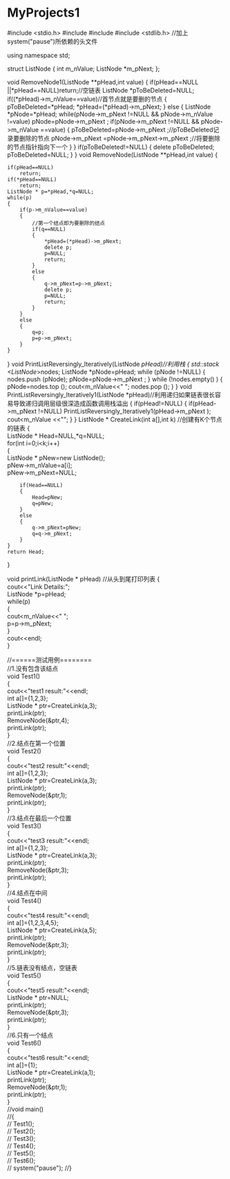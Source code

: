 # MyProjects1

#include <stdio.h> 
#include <iostream> 
#include <stack> 
#include <stdlib.h> //加上system("pause")所依赖的头文件

using namespace std;

struct ListNode
{
	int m_nValue;
	ListNode *m_pNext;
};

void RemoveNode1(ListNode **pHead,int value)
{
	if(pHead==NULL ||*pHead==NULL)return;//空链表
	ListNode *pToBeDeleted=NULL;
	if((*pHead)->m_nValue==value)//首节点就是要删的节点
	{
		pToBeDeleted=*pHead;
		*pHead=(*pHead)->m_pNext;
	}
	else
	{
		ListNode *pNode=*pHead;
		while(pNode->m_pNext !=NULL && pNode->m_nValue !=value)
			pNode=pNode->m_pNext ;
		if(pNode->m_pNext !=NULL && pNode->m_nValue ==value)
		{
			pToBeDeleted=pNode->m_pNext ;//pToBeDeleted记录要删除的节点
			pNode->m_pNext =pNode->m_pNext->m_pNext  ;//将要删除的节点指针指向下一个
		}
	}
	if(pToBeDeleted!=NULL)
	{
		delete pToBeDeleted;
		pToBeDeleted=NULL;
	}
}
void RemoveNode(ListNode **pHead,int value)
{
	
    if(pHead==NULL)  
        return;  
    if(*pHead==NULL)  
        return;  
    ListNode * p=*pHead,*q=NULL;  
    while(p)  
    {  
        if(p->m_nValue==value)  
        {  
            //第一个结点即为要删除的结点  
            if(q==NULL)  
            {  
                *pHead=(*pHead)->m_pNext;  
                delete p;  
                p=NULL;  
                return;  
            }  
            else  
            {  
                q->m_pNext=p->m_pNext;  
                delete p;  
                p=NULL;  
                return;  
            }  
        }  
        else  
        {  
            q=p;  
            p=p->m_pNext;  
        }  
    } 
}
void PrintListReversingly_Iteratively(ListNode *pHead)//利用栈
{
	std::stack <ListNode*>nodes;
	ListNode *pNode=pHead;
	while (pNode !=NULL)
	{
		nodes.push (pNode);
		pNode=pNode->m_pNext ;
	}
	while (!nodes.empty() )
	{
		pNode=nodes.top ();
		cout<<pNode->m_nValue<<" ";
		nodes.pop ();
	}
}
void PrintListReversingly_Iteratively1(ListNode *pHead)//利用递归如果链表很长容易导致递归调用层级很深造成函数调用栈溢出
{
	if(pHead!=NULL)
	{
		if(pHead->m_pNext !=NULL)
			PrintListReversingly_Iteratively1(pHead->m_pNext );
		cout<<pHead->m_nValue <<"";
	}
}
ListNode * CreateLink(int a[],int k)  //创建有K个节点的链表
{  
    ListNode * Head=NULL,*q=NULL;  
    for(int i=0;i<k;i++)  
    {  
        ListNode * pNew=new ListNode();  
        pNew->m_nValue=a[i];  
        pNew->m_pNext=NULL;  
  
        if(Head==NULL)  
        {  
            Head=pNew;  
            q=pNew;  
        }  
        else  
        {  
            q->m_pNext=pNew;  
            q=q->m_pNext;  
        }  
    }  
    return Head;  
}  
 
void printLink(ListNode * pHead)  //从头到尾打印列表 
{  
    cout<<"Link Details:";  
    ListNode *p=pHead;  
    while(p)  
    {  
        cout<<p->m_nValue<<" ";  
        p=p->m_pNext;  
    }  
    cout<<endl;  
} 

//======测试用例========  
//1.没有包含该结点  
void Test1()  
{  
    cout<<"test1 result:"<<endl;  
    int a[]={1,2,3};  
    ListNode * ptr=CreateLink(a,3);  
    printLink(ptr);  
    RemoveNode(&ptr,4);  
    printLink(ptr);  
}  
//2.结点在第一个位置  
void Test2()  
{  
    cout<<"test2 result:"<<endl;  
    int a[]={1,2,3};  
    ListNode * ptr=CreateLink(a,3);  
    printLink(ptr);  
    RemoveNode(&ptr,1);  
    printLink(ptr);  
}  
//3.结点在最后一个位置  
void Test3()  
{  
    cout<<"test3 result:"<<endl;  
    int a[]={1,2,3};  
    ListNode * ptr=CreateLink(a,3);  
    printLink(ptr);  
    RemoveNode(&ptr,3);  
    printLink(ptr);  
}  
//4.结点在中间  
void Test4()  
{  
    cout<<"test4 result:"<<endl;  
    int a[]={1,2,3,4,5};  
    ListNode * ptr=CreateLink(a,5);  
    printLink(ptr);  
    RemoveNode(&ptr,3);  
    printLink(ptr);  
}  
//5.链表没有结点，空链表  
void Test5()  
{  
    cout<<"test5 result:"<<endl;  
    ListNode * ptr=NULL;  
    printLink(ptr);  
    RemoveNode(&ptr,3);  
    printLink(ptr);  
}  
//6.只有一个结点  
void Test6()  
{  
    cout<<"test6 result:"<<endl;  
    int a[]={1};  
    ListNode * ptr=CreateLink(a,1);  
    printLink(ptr);  
    RemoveNode(&ptr,1);  
    printLink(ptr);  
}  
//void main()  
//{  
//    Test1();  
//    Test2();  
//    Test3();  
//    Test4();  
//    Test5();  
//    Test6();  
//  system("pause");
//}  
